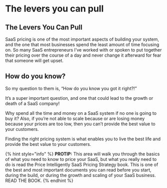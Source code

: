 # The levers you can pull



## The Levers You Can Pull

SaaS pricing is one of the most important aspects of building your system, and the one that most businesses spend the least amount of time focusing on. So many SaaS entrepreneurs I’ve worked with or spoken to put together their pricing over the course of a day and never change it afterward for fear that someone will get upset.

## How do you know?

So my question to them is, “How do you know you got it right?!”

It’s a super important question, and one that could lead to the growth or death of a SaaS company!

Why spend all the time and money on a SaaS system if no one is going to buy it? Also, if you’re not able to scale because or are losing money because your prices are too low, then you can’t provide the best value to your customers.

Finding the right pricing system is what enables you to live the best life and provide the best value to your customers.

{% hint style="info" %}
**PROTIP:** This area will walk you through the basics of what you need to know to price your SaaS, but what you really need to do is read the Price Intelligently SaaS Pricing Strategy book. This is one of the best and most important documents you can read before you start, during the build, or during the growth and scaling of your SaaS business. READ THE BOOK.
{% endhint %}

